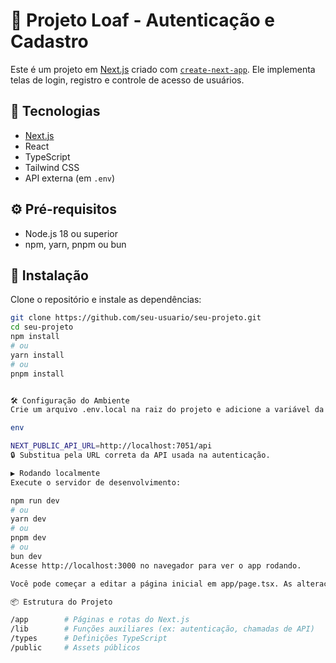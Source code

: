 # 📘 Projeto Loaf - Autenticação e Cadastro

Este é um projeto em [Next.js](https://nextjs.org) criado com [`create-next-app`](https://nextjs.org/docs/app/api-reference/cli/create-next-app). Ele implementa telas de login, registro e controle de acesso de usuários.

## 🚀 Tecnologias

- [Next.js](https://nextjs.org)
- React
- TypeScript
- Tailwind CSS
- API externa (em `.env`)

## ⚙️ Pré-requisitos

- Node.js 18 ou superior
- npm, yarn, pnpm ou bun

## 🔧 Instalação

Clone o repositório e instale as dependências:

```bash
git clone https://github.com/seu-usuario/seu-projeto.git
cd seu-projeto
npm install
# ou
yarn install
# ou
pnpm install


🛠️ Configuração do Ambiente
Crie um arquivo .env.local na raiz do projeto e adicione a variável da API:

env

NEXT_PUBLIC_API_URL=http://localhost:7051/api
🔒 Substitua pela URL correta da API usada na autenticação.

▶️ Rodando localmente
Execute o servidor de desenvolvimento:

npm run dev
# ou
yarn dev
# ou
pnpm dev
# ou
bun dev
Acesse http://localhost:3000 no navegador para ver o app rodando.

Você pode começar a editar a página inicial em app/page.tsx. As alterações são aplicadas automaticamente.

📦 Estrutura do Projeto

/app        # Páginas e rotas do Next.js
/lib        # Funções auxiliares (ex: autenticação, chamadas de API)
/types      # Definições TypeScript
/public     # Assets públicos